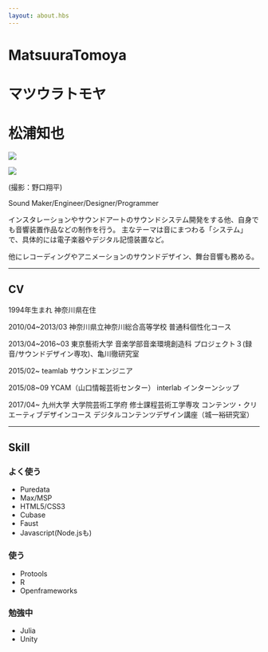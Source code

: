 ```yaml
---
layout: about.hbs
---
```


# MatsuuraTomoya

# マツウラトモヤ

# 松浦知也

![]({{config.root}}assets/img/profile2.jpg)


![]({{config.root}}assets/img/profile.jpg)

(撮影：野口翔平)

Sound Maker/Engineer/Designer/Programmer


インスタレーションやサウンドアートのサウンドシステム開発をする他、自身でも音響装置作品などの制作を行う。
主なテーマは音にまつわる「システム」で、具体的には電子楽器やデジタル記憶装置など。

他にレコーディングやアニメーションのサウンドデザイン、舞台音響も務める。

---

## CV

1994年生まれ 神奈川県在住

2010/04~2013/03 神奈川県立神奈川総合高等学校 普通科個性化コース

2013/04~2016~03 東京藝術大学 音楽学部音楽環境創造科 プロジェクト３(録音/サウンドデザイン専攻)、亀川徹研究室

2015/02~ teamlab サウンドエンジニア

2015/08~09 YCAM（山口情報芸術センター） interlab インターンシップ

2017/04~ 九州大学 大学院芸術工学府 修士課程芸術工学専攻 コンテンツ・クリエーティブデザインコース デジタルコンテンツデザイン講座（城一裕研究室）

---

## Skill

### よく使う

- Puredata
- Max/MSP
- HTML5/CSS3
- Cubase
- Faust
- Javascript(Node.jsも)

### 使う

- Protools
- R
- Openframeworks


### 勉強中

- Julia
- Unity
